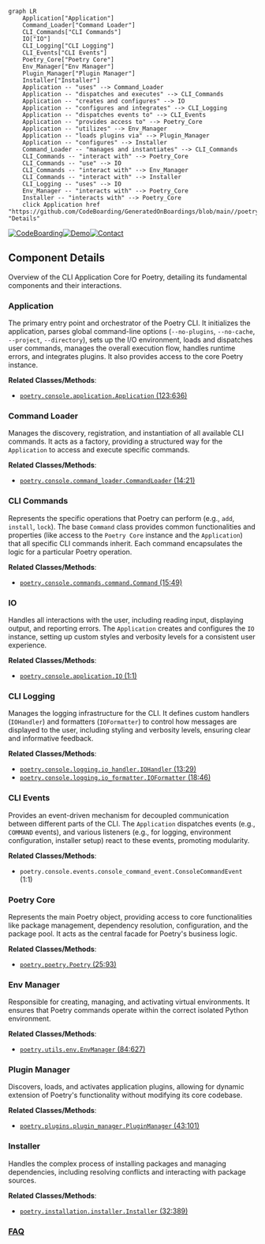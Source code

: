 ```mermaid
graph LR
    Application["Application"]
    Command_Loader["Command Loader"]
    CLI_Commands["CLI Commands"]
    IO["IO"]
    CLI_Logging["CLI Logging"]
    CLI_Events["CLI Events"]
    Poetry_Core["Poetry Core"]
    Env_Manager["Env Manager"]
    Plugin_Manager["Plugin Manager"]
    Installer["Installer"]
    Application -- "uses" --> Command_Loader
    Application -- "dispatches and executes" --> CLI_Commands
    Application -- "creates and configures" --> IO
    Application -- "configures and integrates" --> CLI_Logging
    Application -- "dispatches events to" --> CLI_Events
    Application -- "provides access to" --> Poetry_Core
    Application -- "utilizes" --> Env_Manager
    Application -- "loads plugins via" --> Plugin_Manager
    Application -- "configures" --> Installer
    Command_Loader -- "manages and instantiates" --> CLI_Commands
    CLI_Commands -- "interact with" --> Poetry_Core
    CLI_Commands -- "use" --> IO
    CLI_Commands -- "interact with" --> Env_Manager
    CLI_Commands -- "interact with" --> Installer
    CLI_Logging -- "uses" --> IO
    Env_Manager -- "interacts with" --> Poetry_Core
    Installer -- "interacts with" --> Poetry_Core
    click Application href "https://github.com/CodeBoarding/GeneratedOnBoardings/blob/main//poetry/Application.md" "Details"
```
[![CodeBoarding](https://img.shields.io/badge/Generated%20by-CodeBoarding-9cf?style=flat-square)](https://github.com/CodeBoarding/CodeBoarding)[![Demo](https://img.shields.io/badge/Try%20our-Demo-blue?style=flat-square)](https://www.codeboarding.org/demo)[![Contact](https://img.shields.io/badge/Contact%20us%20-%20contact@codeboarding.org-lightgrey?style=flat-square)](mailto:contact@codeboarding.org)

## Component Details

Overview of the CLI Application Core for Poetry, detailing its fundamental components and their interactions.

### Application
The primary entry point and orchestrator of the Poetry CLI. It initializes the application, parses global command-line options (`--no-plugins`, `--no-cache`, `--project`, `--directory`), sets up the I/O environment, loads and dispatches user commands, manages the overall execution flow, handles runtime errors, and integrates plugins. It also provides access to the core Poetry instance.


**Related Classes/Methods**:

- <a href="https://github.com/python-poetry/poetry/blob/master/src/poetry/console/application.py#L123-L636" target="_blank" rel="noopener noreferrer">`poetry.console.application.Application` (123:636)</a>


### Command Loader
Manages the discovery, registration, and instantiation of all available CLI commands. It acts as a factory, providing a structured way for the `Application` to access and execute specific commands.


**Related Classes/Methods**:

- <a href="https://github.com/python-poetry/poetry/blob/master/src/poetry/console/command_loader.py#L14-L21" target="_blank" rel="noopener noreferrer">`poetry.console.command_loader.CommandLoader` (14:21)</a>


### CLI Commands
Represents the specific operations that Poetry can perform (e.g., `add`, `install`, `lock`). The base `Command` class provides common functionalities and properties (like access to the `Poetry Core` instance and the `Application`) that all specific CLI commands inherit. Each command encapsulates the logic for a particular Poetry operation.


**Related Classes/Methods**:

- <a href="https://github.com/python-poetry/poetry/blob/master/src/poetry/console/commands/command.py#L15-L49" target="_blank" rel="noopener noreferrer">`poetry.console.commands.command.Command` (15:49)</a>


### IO
Handles all interactions with the user, including reading input, displaying output, and reporting errors. The `Application` creates and configures the `IO` instance, setting up custom styles and verbosity levels for a consistent user experience.


**Related Classes/Methods**:

- <a href="https://github.com/python-poetry/poetry/blob/master/src/poetry/console/application.py#L1-L1" target="_blank" rel="noopener noreferrer">`poetry.console.application.IO` (1:1)</a>


### CLI Logging
Manages the logging infrastructure for the CLI. It defines custom handlers (`IOHandler`) and formatters (`IOFormatter`) to control how messages are displayed to the user, including styling and verbosity levels, ensuring clear and informative feedback.


**Related Classes/Methods**:

- <a href="https://github.com/python-poetry/poetry/blob/master/src/poetry/console/logging/io_handler.py#L13-L29" target="_blank" rel="noopener noreferrer">`poetry.console.logging.io_handler.IOHandler` (13:29)</a>
- <a href="https://github.com/python-poetry/poetry/blob/master/src/poetry/console/logging/io_formatter.py#L18-L46" target="_blank" rel="noopener noreferrer">`poetry.console.logging.io_formatter.IOFormatter` (18:46)</a>


### CLI Events
Provides an event-driven mechanism for decoupled communication between different parts of the CLI. The `Application` dispatches events (e.g., `COMMAND` events), and various listeners (e.g., for logging, environment configuration, installer setup) react to these events, promoting modularity.


**Related Classes/Methods**:

- `poetry.console.events.console_command_event.ConsoleCommandEvent` (1:1)


### Poetry Core
Represents the main Poetry object, providing access to core functionalities like package management, dependency resolution, configuration, and the package pool. It acts as the central facade for Poetry's business logic.


**Related Classes/Methods**:

- <a href="https://github.com/python-poetry/poetry/blob/master/src/poetry/poetry.py#L25-L93" target="_blank" rel="noopener noreferrer">`poetry.poetry.Poetry` (25:93)</a>


### Env Manager
Responsible for creating, managing, and activating virtual environments. It ensures that Poetry commands operate within the correct isolated Python environment.


**Related Classes/Methods**:

- <a href="https://github.com/python-poetry/poetry/blob/master/src/poetry/utils/env/env_manager.py#L84-L627" target="_blank" rel="noopener noreferrer">`poetry.utils.env.EnvManager` (84:627)</a>


### Plugin Manager
Discovers, loads, and activates application plugins, allowing for dynamic extension of Poetry's functionality without modifying its core codebase.


**Related Classes/Methods**:

- <a href="https://github.com/python-poetry/poetry/blob/master/src/poetry/plugins/plugin_manager.py#L43-L101" target="_blank" rel="noopener noreferrer">`poetry.plugins.plugin_manager.PluginManager` (43:101)</a>


### Installer
Handles the complex process of installing packages and managing dependencies, including resolving conflicts and interacting with package sources.


**Related Classes/Methods**:

- <a href="https://github.com/python-poetry/poetry/blob/master/src/poetry/installation/installer.py#L32-L389" target="_blank" rel="noopener noreferrer">`poetry.installation.installer.Installer` (32:389)</a>




### [FAQ](https://github.com/CodeBoarding/GeneratedOnBoardings/tree/main?tab=readme-ov-file#faq)